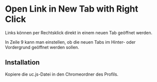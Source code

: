 # Open Link in New Tab with Right Click
Links können per Rechtsklick direkt in einem neuen Tab geöffnet werden.

In Zeile 9 kann man einstellen, ob die neuen Tabs im Hinter- oder Vordergrund geöffnet werden sollen.

## Installation
Kopiere die uc.js-Datei in den Chromeordner des Profils.
